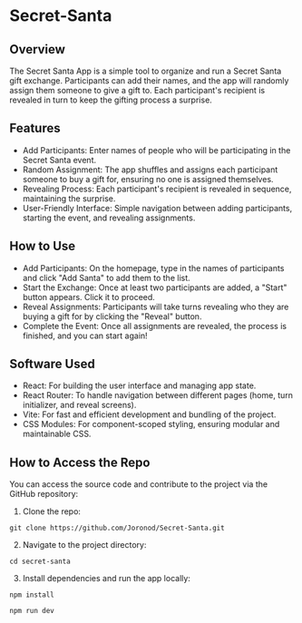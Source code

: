 # Secret-Santa

## Overview

The Secret Santa App is a simple tool to organize and run a Secret Santa gift exchange. Participants can add their names, and the app will randomly assign them someone to give a gift to. Each participant's recipient is revealed in turn to keep the gifting process a surprise.

## Features

* Add Participants: Enter names of people who will be participating in the Secret Santa event.
* Random Assignment: The app shuffles and assigns each participant someone to buy a gift for, ensuring no one is assigned themselves.
* Revealing Process: Each participant's recipient is revealed in sequence, maintaining the surprise.
* User-Friendly Interface: Simple navigation between adding participants, starting the event, and revealing assignments.
## How to Use
* Add Participants: On the homepage, type in the names of participants and click "Add Santa" to add them to the list.
* Start the Exchange: Once at least two participants are added, a "Start" button appears. Click it to proceed.
* Reveal Assignments: Participants will take turns revealing who they are buying a gift for by clicking the "Reveal" button.
* Complete the Event: Once all assignments are revealed, the process is finished, and you can start again!

## Software Used
* React: For building the user interface and managing app state.
* React Router: To handle navigation between different pages (home, turn initializer, and reveal screens).
* Vite: For fast and efficient development and bundling of the project.
* CSS Modules: For component-scoped styling, ensuring modular and maintainable CSS.

## How to Access the Repo
You can access the source code and contribute to the project via the GitHub repository:

1. Clone the repo:

``
git clone https://github.com/Joronod/Secret-Santa.git
``

2. Navigate to the project directory:

``
cd secret-santa
``

3. Install dependencies and run the app locally:

``
npm install
``

``
npm run dev
``